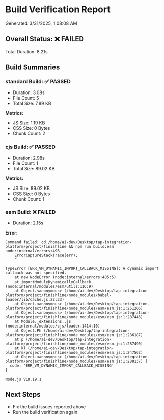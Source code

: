 # Build Verification Report

Generated: 3/31/2025, 1:08:08 AM

## Overall Status: ❌ FAILED

Total Duration: 8.21s

## Build Summaries

### standard Build: ✅ PASSED

- Duration: 3.08s
- File Count: 5
- Total Size: 7.89 KB

**Metrics:**
- JS Size: 1.19 KB
- CSS Size: 0 Bytes
- Chunk Count: 2

### cjs Build: ✅ PASSED

- Duration: 2.98s
- File Count: 1
- Total Size: 89.02 KB

**Metrics:**
- JS Size: 89.02 KB
- CSS Size: 0 Bytes
- Chunk Count: 1

### esm Build: ❌ FAILED

- Duration: 2.15s

**Error:**
```
Command failed: cd /home/ai-dev/Desktop/tap-integration-platform/project/finishline && npm run build:esm
node:internal/errors:496
    ErrorCaptureStackTrace(err);
    ^

TypeError [ERR_VM_DYNAMIC_IMPORT_CALLBACK_MISSING]: A dynamic import callback was not specified.
    at new NodeError (node:internal/errors:405:5)
    at importModuleDynamicallyCallback (node:internal/modules/esm/utils:116:9)
    at Object.<anonymous> (/home/ai-dev/Desktop/tap-integration-platform/project/finishline/node_modules/babel-loader/lib/cache.js:22:23)
    at Object.<anonymous> (/home/ai-dev/Desktop/tap-integration-platform/project/finishline/node_modules/esm/esm.js:1:251206)
    at Object.<anonymous> (/home/ai-dev/Desktop/tap-integration-platform/project/finishline/node_modules/esm/esm.js:1:287446)
    at Module._extensions..js (node:internal/modules/cjs/loader:1414:10)
    at Object.Ph (/home/ai-dev/Desktop/tap-integration-platform/project/finishline/node_modules/esm/esm.js:1:286187)
    at p (/home/ai-dev/Desktop/tap-integration-platform/project/finishline/node_modules/esm/esm.js:1:287490)
    at kl (/home/ai-dev/Desktop/tap-integration-platform/project/finishline/node_modules/esm/esm.js:1:247562)
    at Object.<anonymous> (/home/ai-dev/Desktop/tap-integration-platform/project/finishline/node_modules/esm/esm.js:1:288137) {
  code: 'ERR_VM_DYNAMIC_IMPORT_CALLBACK_MISSING'
}

Node.js v18.19.1

```


## Next Steps

- Fix the build issues reported above
- Run the build verification again
